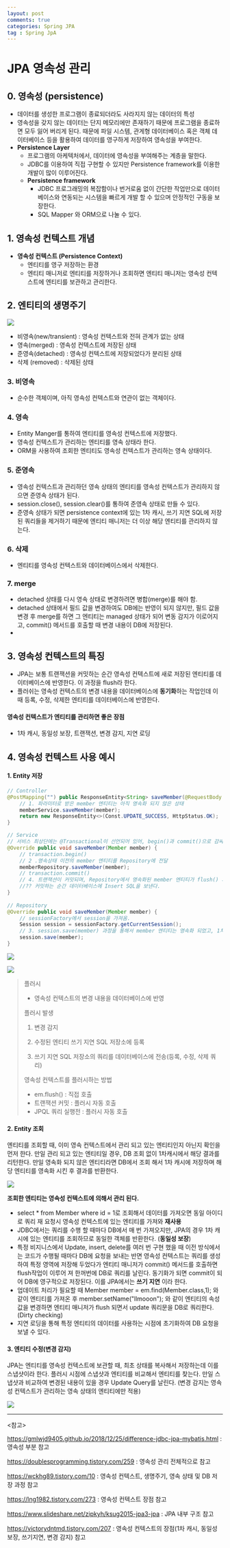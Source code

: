```yaml
---
layout: post
comments: true
categories: Spring JPA
tag : Spring JpA
---
```


# JPA 영속성 관리

## 0. 영속성 (persistence)

- 데이터를 생성한 프로그램이 종료되더라도 사라지지 않는 데이터의 특성
- 영속성을 갖지 않는 데이터는 단지 메모리에만 존재하기 때문에 프로그램을 종료하면 모두 잃어 버리게 된다. 때문에 파일 시스템, 관게형 데이터베이스 혹은 객체 데이터베이스 등을 활용하여 데이터를 영구하게 저장하여 영속성을 부여한다.
- **Persistence Layer**
  - 프로그램의 아케텍처에서, 데이터에 영속성을 부여해주는 계층을 말한다.
  - JDBC를 이용하여 직접 구현할 수 있지만 Persistence framework를 이용한 개발이 많이 이루어진다.
  - **Persistence framework**
    - JDBC 프로그래밍의 복잡함이나 번거로움 없이 간단한 작업만으로 데이터베이스와 연동되는 시스템을 빠르게 개발 할 수 있으며 안정적인 구동을 보장한다.
    - SQL Mapper 와 ORM으로 나눌 수 있다.

## 1. 영속성 컨텍스트 개념

- **영속성 컨텍스트 (Persistence Context)**
  - 엔티티를 영구 저장하는 환경
  - 엔티티 매니저로 엔티티를 저장하거나 조회하면 엔티티 매니저는 영속성 컨텍스트에 엔티티를 보관하고 관리한다.

## 2. 엔티티의 생명주기

![](./../../assets/spring/jpa_persistance.PNG)

- 비영속(new/transient) : 영속성 컨텍스트와 전혀 관계가 없는 상태
- 영속(merged) : 영속성 컨텍스트에 저장된 상태
- 준영속(detached) : 영속성 컨텍스트에 저장되었다가 분리된 상태
- 삭제 (removed) : 삭제된 상태



### 3. 비영속

- 순수한 객체이며, 아직 영속성 컨텍스트와 연관이 없는 객체이다.

### 4. 영속

- Entity Manger를 통하여 엔티티를 영속성 컨텍스트에 저장했다.
- 영속성 컨텍스트가 관리하는 엔티티를 영속 상태라 한다.
- ORM을 사용하여 조회한 엔티티도 영속성 컨텍스트가 관리하는 영속 상태이다.

### 5. 준영속

- 영속성 컨텍스트과 관리하던 영속 상태의 엔티티를 영속성 컨텍스트가 관리하지 않으면 준영속 상태가 된다.
- session.close(), session.clear()를 통하여 준영속 상태로 만들 수 있다.
- 준영속 상태가 되면 persistence context에 있는 1차 캐시, 쓰기 지연 SQL에 저장된 쿼리들을 제거하기 때문에 엔티티 매니저는 더 이상 해당 엔티티를 관리하지 않는다.

### 6. 삭제

- 엔티티를 영속성 컨텍스트와 데이터베이스에서 삭제한다.

### 7. merge

- detached 상태를 다시 영속 상태로 변경하려면 병합(merge)를 해야 함.
- detached 상태에서 필드 값을 변경하여도 DB에는 반영이 되지 않지만, 필드 값을 변경 후 merge를 하면 그 엔티티는 managed 상태가 되어 변동 감지가 이로어지고, commit() 메서드를 호출할 때 변경 내용이 DB에 저장된다.
- 



## 3. 영속성 컨텍스트의 특징

- JPA는 보통 트랜잭션을 커밋하는 순간 영속성 컨텍스트에 새로 저장된 엔티티를 데이터베이스에 반영한다. 이 과정을 flush라 한다.
- 플러쉬는 영속성 컨텍스트의 변경 내용을 데이터베이스에 **동기화**하는 작업인데 이때 등록, 수정, 삭제한 엔티티를 데이터베이스에 반영한다. 

#### 영속성 컨텍스트가 엔티티를 관리하면 좋은 장점

- 1차 캐시, 동일성 보장, 트랜잭션, 변경 감지, 지연 로딩



## 4. 영속성 컨텍스트 사용 예시

#### 1. Entity 저장

   ```java
   // Controller 
   @PostMapping("") public ResponseEntity<String> saveMember(@RequestBody Member member) { 
       // 1. 파라미터로 받은 member 엔티티는 아직 영속화 되지 않은 상태 
       memberService.saveMember(member);
       return new ResponseEntity<>(Const.UPDATE_SUCCESS, HttpStatus.OK); 
   } 
   
   // Service 
   // 서비스 최상단에는 @Transactional이 선언되어 있어, begin()과 commit()으로 감싸져 있음
   @Override public void saveMember(Member member) { 
       // transaction.begin() 
       // 2 .영속상태 이전의 member 엔티티를 Repository에 전달
       memberRepository.saveMember(member); 
       // transaction.commit() 
       // 4. 트랜잭션이 커밋되며, Repository에서 영속화된 member 엔티티가 flush() 과정을 통해서 DB에 반영
       //?? 커밋하는 순간 데이터베이스에 Insert SQL을 보낸다.
   } 
       
   // Repository 
   @Override public void saveMember(Member member) { 
       // sessionFactory에서 session을 가져옴.
       Session session = sessionFactory.getCurrentSession(); 
       // 3. session.save(member) 과정을 통해서 member 엔티티는 영속화 되었고, 1차 캐시에 엔티티가 등록되며 쓰기지연 SQL 저장소에 저장 쿼리가 등록.
       session.save(member); 
   } 
   ```

   ![](./../../assets/spring/jpa_save.JPG)

![](./../../assets/spring/jpa_commit.JPG)

> 플러시
>
> - 영속성 컨텍스트의 변경 내용을 데이터베이스에 반영
>
> 플러시 발생
>
> 1. 변경 감지
>
> 2. 수정된 엔티티 쓰기 지연 SQL 저장소에 등록
>
> 3. 쓰기 지연 SQL 저장소의 쿼리를 데이터베이스에 전송(등록, 수정, 삭제 쿼리)
>
> 영속성 컨텍스트를 플러시하는 방법
>
> - em.flush() : 직접 호출
> - 트랜잭션 커밋 : 플러시 자동 호출
> - JPQL 쿼리 실행전 : 플러시 자동 호출

#### 2.  Entity 조회

엔티티를 조회할 때, 이미 영속 컨텍스트에서 관리 되고 있는 엔티티인지 아닌지 확인을 먼저 한다. 만일 관리 되고 있는 엔티티일 경우, DB 조회 없이 1차캐시에서 	해당 결과를 리턴한다. 만일 영속화 되지 않은 엔티티라면 DB에서 조회 해서 1차 캐시에 저장하며 해당 엔티티를 영속화 시킨 후 결과를 반환한다.

![](./../../assets/spring/jpa_find.JPG)

**조회한 엔티티는 영속성 컨텍스트에 의해서 관리 된다.**

- select * from Member where id = 1로 조회해서 데이터를 가져오면 동일 아이디로 쿼리 재 요청시 영속성 컨텍스트에 있는 엔티티를 가져와 **재사용**
- JDBC에서는 쿼리를 수행 할 때마다 DB에서 매 번 가져오지만, JPA의 경우 1차 캐시에 있는 엔티티를 조회하므로 동일한 객체를 반환한다. (**동일성 보장**)
- 특정 비지니스에서 Update, insert, delete를 여러 번 구현 했을 때 이전 방식에서는 코드가 수행될 때마다 DB에 요청을 보내는 반면 영속성 컨텍스트는 쿼리를 생성하여 특정 영역에 저장해 두었다가 엔티티 매니저가 commit() 메서드를 호출하면 flush작업이 이루어 져 한꺼번에 DB로 쿼리를 날린다. 동기화가 되면 commit이 되어 DB에 영구적으로 저장된다. 이를 JPA에서는 **쓰기 지연** 이라 한다.
- 업데이트 처리가 필요할 때 Member member = em.find(Member.class,1); 와 같이 엔티티를 가져온 후 member.setName("llmooon"); 와 같이 엔티티의 속성 값을 변경하면 엔티티 매니저가 flush  되면서 update 쿼리문을 DB로 쿼리한다. (Dirty checking)
- 지연 로딩을 통해 특정 엔티티의 데이터를 사용하는 시점에 초기화하여 DB 요청을 보낼 수 있다.

#### 3. 엔티티 수정(변경 감지)

JPA는 엔티티를 영속성 컨텍스트에 보관할 때, 최초 상태를 복사해서 저장하는데 이를 스냅샷이라 한다. 플러시 시점에 스냅샷과 엔티티를 비교해서 엔티티를 찾는다. 만일 스냅샷과 비교하여 변경된 내용이 있을 경우 Update Query를 날린다. (변경 감지는 영속성 컨텍스트가 관리하는 영속 상태의 엔티티에만 적용)

![](./../../assets/spring/jpa_dirtycheck.JPG)

---

<참고>

https://gmlwjd9405.github.io/2018/12/25/difference-jdbc-jpa-mybatis.html  : 영속성 부분 참고

https://doublesprogramming.tistory.com/259 : 영속성 관리 전체적으로 참고

https://wckhg89.tistory.com/10 : 영속성 컨텍스트, 생명주기, 영속 상태 및 DB 저장 과정 참고

https://lng1982.tistory.com/273 : 영속성 컨텍스트 장점 참고

https://www.slideshare.net/zipkyh/ksug2015-jpa3-jpa : JPA 내부 구조 참고

https://victorydntmd.tistory.com/207 : 영속성 컨텍스트의 장점(1차 캐시, 동일성 보장, 쓰기지연, 변경 감지) 참고